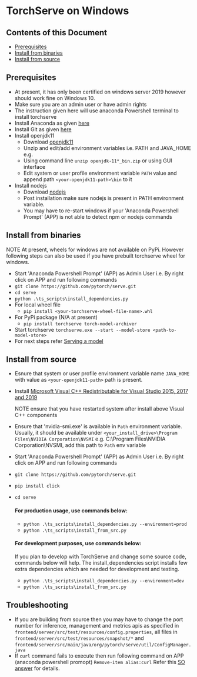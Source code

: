# TorchServe on Windows

## Contents of this Document

* [Prerequisites](#prerequisites)
* [Install from binaries](#install-from-binaries)
* [Install from source](#install-from-source)

## Prerequisites

 - At present, it has only been certified on windows server 2019 however should work fine on Windows 10.
 - Make sure you are an admin user or have admin rights
 - The instruction given here will use anaconda Powershell terminal to install torchserve
 - Install Anaconda as given [here](https://docs.anaconda.com/anaconda/install/windows/)
 - Install Git as given [here](https://github.com/git-for-windows/git/releases/download/v2.28.0.windows.1/Git-2.28.0-64-bit.exe)
 - Install openjdk11
    - Download [openjdk11](https://download.java.net/java/GA/jdk11/9/GPL/openjdk-11.0.2_windows-x64_bin.zip)
    - Unzip and edit/add environment variables i.e. PATH and JAVA_HOME
    e.g.
    - Using command line `unzip openjdk-11*_bin.zip` or using GUI interface
    - Edit system or user profile environment variable `PATH` value and append path `<your-openjdk11-path>\bin` to it
 - Install nodejs
    - Download [nodejs](https://nodejs.org/dist/v14.15.1/node-v14.15.1-x64.msi)
    - Post installation make sure nodejs is present in PATH environment variable.
    - You may have to re-start windows if your 'Anaconda Powershell Prompt' (APP) is not able to detect npm or nodejs commands 
    
## Install from binaries

NOTE At present, wheels for windows are not available on PyPi. However following steps can also be used if you have prebuilt torchserve wheel for windows.

 - Start 'Anaconda Powershell Prompt' (APP) as Admin User i.e. By right click on APP and run following commands
 - `git clone https://github.com/pytorch/serve.git`
 - `cd serve`
 - `python .\ts_scripts\install_dependencies.py`
 - For local wheel file
    - `pip install <your-torchserve-wheel-file-name>.whl`
 - For PyPi package (N/A at present)
    - `pip install torchserve torch-model-archiver`
 - Start torchserve `torchserve.exe --start --model-store <path-to-model-store>`
 - For next steps refer [Serving a model](../README.md#serve-a-model)
    
## Install from source

 - Esnure that system or user profile environment variable name `JAVA_HOME` with value as `<your-openjdk11-path>` path is present.
 - Install [Microsoft Visual C++ Redistributable for Visual Studio 2015, 2017 and 2019](https://support.microsoft.com/en-in/help/2977003/the-latest-supported-visual-c-downloads)
 
   NOTE ensure that you have restarted system after install above Visual C++ components
 - Ensure that 'nvidia-smi.exe' is available in `Path` environment variable. Usually, it should be available under `<your_install_drive>\Program Files\NVIDIA Corporation\NVSMI`
   e.g. C:\Program Files\NVIDIA Corporation\NVSMI, add this path to `Path` env variable
 - Start 'Anaconda Powershell Prompt' (APP) as Admin User i.e. By right click on APP and run following commands
 - `git clone https://github.com/pytorch/serve.git`
 - `pip install click`
 - `cd serve`  
 
    #### For production usage, use commands below:
    - `python .\ts_scripts\install_dependencies.py --environment=prod`
    - `python .\ts_scripts\install_from_src.py`  
 
    #### For development purposes, use commands below: 
    If you plan to develop with TorchServe and change some source code, commands below will help.
    The install_dependencies script installs few extra dependencies which are needed for development and testing.
    - `python .\ts_scripts\install_dependencies.py --environment=dev`
    - `python .\ts_scripts\install_from_src.py`  

## Troubleshooting
 - If you are building from source then you may have to change the port number for inference, management and metrics apis as specified in `frontend/server/src/test/resources/config.properties`,
   all files in `frontend/server/src/test/resources/snapshot/*` and `frontend/server/src/main/java/org/pytorch/serve/util/ConfigManager.java`
 - If `curl` command fails to execute then run following command on APP (anaconda powershell promopt)
 `Remove-item alias:curl`
 Refer this [SO answer](https://stackoverflow.com/questions/25044010/running-curl-on-64-bit-windows) for details.
